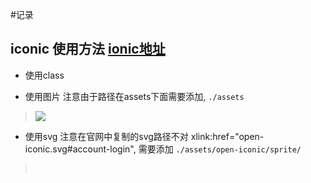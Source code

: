#记录


## iconic 使用方法 [ionic地址](https://useiconic.com/open/)

+ 使用class
> <span class="oi oi-account-login"></span>
+ 使用图片 注意由于路径在assets下面需要添加, `./assets`
> <img src="./assets/open-iconic/svg/account-login.svg">
+ 使用svg 注意在官网中复制的svg路径不对 xlink:href="open-iconic.svg#account-login", 需要添加 `./assets/open-iconic/sprite/`
> <svg style="width: 16px; height: 16px;"><use xlink:href="./assets/open-iconic/sprite/open-iconic.svg#account-login" style="fill: #f00;"></use></svg>